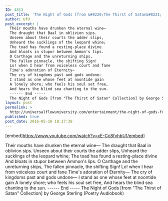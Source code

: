 ```yaml
---
ID: 4813
post_title: 'The Night of Gods [from &#8220;The Thirst of Satan&#8221; Collection] by George Sterling (Poetry Audiobook)'
author: UfU
post_excerpt: |
  Their mouths have drunken the eternal wine—
  The draught that Baal in oblivion sips.
  Unseen about their courts the adder slips,
  Unheard the sucklings of the leopard whine;
  The toad has found a resting-place divine
  And bloats in stupor between Ammon's lips.
  O Carthage and the unreturning ships,
  The fallen pinnacle, the shifting Sign!
  Lo! when I hear from voiceless court and fane
  Time's adoration of Eternity—
  The cry of kingdoms past and gods undone—
  I stand as one whose feet at noontide gain
  A lonely shore; who feels his soul set free,
  And hears the blind sea chanting to the sun.
  ------ End -----
  The Night of Gods [from "The Thirst of Satan" Collection] by George Sterling (Poetry Audiobook)
layout: post
permalink: >
  http://universalflowuniversity.com/entertainment/the-night-of-gods-from-the-thirst-of-satan-collection-by-george-sterling-poetry-audiobook/
published: true
post_date: 2016-05-10 18:17:38
---
```

[embed]https://www.youtube.com/watch?v=xE-Cc8fvhbU[/embed]<br>
<p>Their mouths have drunken the eternal wine—
    The draught that Baal in oblivion sips.
    Unseen about their courts the adder slips,
Unheard the sucklings of the leopard whine;
The toad has found a resting-place divine
    And bloats in stupor between Ammon's lips.
    O Carthage and the unreturning ships,
The fallen pinnacle, the shifting Sign!
Lo! when I hear from voiceless court and fane
    Time's adoration of Eternity—
        The cry of kingdoms past and gods undone—
I stand as one whose feet at noontide gain
    A lonely shore; who feels his soul set free,
        And hears the blind sea chanting to the sun.
------ End -----
The Night of Gods [from "The Thirst of Satan" Collection] by George Sterling (Poetry Audiobook)</p>
